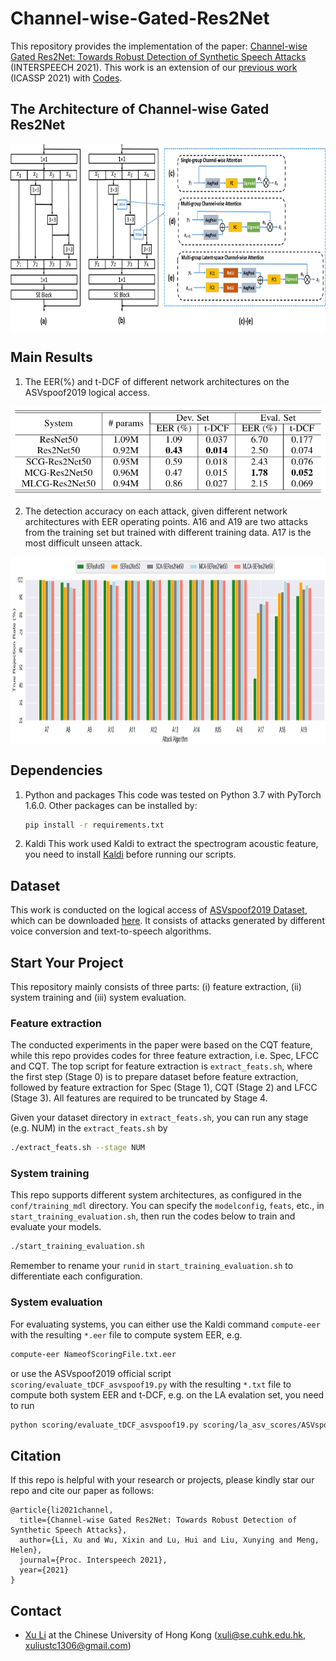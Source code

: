 # Channel-wise-Gated-Res2Net
This repository provides the implementation of the paper:
[Channel-wise Gated Res2Net: Towards Robust Detection of Synthetic Speech Attacks](https://arxiv.org/pdf/2107.08803.pdf) (INTERSPEECH 2021).
This work is an extension of our [previous work](https://arxiv.org/pdf/2010.15006.pdf) (ICASSP 2021) with [Codes](https://github.com/lixucuhk/ASV-anti-spoofing-with-Res2Net).

## The Architecture of Channel-wise Gated Res2Net
<div  align="center"> <img src="./result_table_figure/network_structure.png" width = "700" height = "300" align=center /></div>

## Main Results
1. The EER(%) and t-DCF of different network architectures on the ASVspoof2019 logical access.
<div  align="center"><img src="./result_table_figure/sys_performance_diff_architecture.png" align=center /></div>

2. The detection accuracy on each attack, given different network architectures with EER operating points. A16 and A19 are two attacks from the training set but trained with different training data. A17 is the most difficult unseen attack.
<div  align="center"><img src="./result_table_figure/class_trr.png" width = "750" height = "300" align=center /></div>


## Dependencies
1. Python and packages
   This code was tested on Python 3.7 with PyTorch 1.6.0.
   Other packages can be installed by:

   ```bash
   pip install -r requirements.txt
   ```

2. Kaldi
   This work used Kaldi to extract the spectrogram acoustic feature, you need to install [Kaldi](https://github.com/kaldi-asr/kaldi) before running our scripts.

## Dataset
   This work is conducted on the logical access of [ASVspoof2019 Dataset](https://arxiv.org/pdf/1904.05441.pdf), which can be downloaded [here](https://datashare.ed.ac.uk/handle/10283/3336). It consists of attacks generated by different voice conversion and text-to-speech algorithms.

## Start Your Project
   This repository mainly consists of three parts: (i) feature extraction, (ii) system training and (iii) system evaluation.

### Feature extraction
   The conducted experiments in the paper were based on the CQT feature, while this repo provides codes for three feature extraction, i.e. Spec, LFCC and CQT. The top script for feature extraction is `extract_feats.sh`, where the first step (Stage 0) is to prepare dataset before feature extraction, followed by feature extraction for Spec (Stage 1), CQT (Stage 2) and LFCC (Stage 3). All features are required to be truncated by Stage 4.

   Given your dataset directory in `extract_feats.sh`, you can run any stage (e.g. NUM) in the `extract_feats.sh` by
   ```bash
   ./extract_feats.sh --stage NUM
   ```

### System training
   This repo supports different system architectures, as configured in the `conf/training_mdl` directory. You can specify the `modelconfig`, `feats`, etc., in `start_training_evaluation.sh`, then run the codes below to train and evaluate your models.
   ```bash
   ./start_training_evaluation.sh
   ```
   Remember to rename your `runid` in `start_training_evaluation.sh` to differentiate each configuration.
   
### System evaluation
   For evaluating systems, you can either use the Kaldi command `compute-eer` with the resulting `*.eer` file to compute system EER, e.g.
   ```bash
   compute-eer NameofScoringFile.txt.eer
   ```
   or use the ASVspoof2019 official script `scoring/evaluate_tDCF_asvspoof19.py` with the resulting `*.txt` file to compute both system EER and t-DCF, e.g. on the LA evalation set, you need to run
   ```bash
   python scoring/evaluate_tDCF_asvspoof19.py scoring/la_asv_scores/ASVspoof2019.LA.asv.eval.gi.trl.scores.txt NameofScoringFile.txt
   ```

## Citation
If this repo is helpful with your research or projects, please kindly star our repo and cite our paper as follows:
```
@article{li2021channel,
  title={Channel-wise Gated Res2Net: Towards Robust Detection of Synthetic Speech Attacks},
  author={Li, Xu and Wu, Xixin and Lu, Hui and Liu, Xunying and Meng, Helen},
  journal={Proc. Interspeech 2021},
  year={2021}
}
```

## Contact

- [Xu Li](https://lixucuhk.github.io/) at the Chinese University of Hong Kong (xuli@se.cuhk.edu.hk, xuliustc1306@gmail.com)


